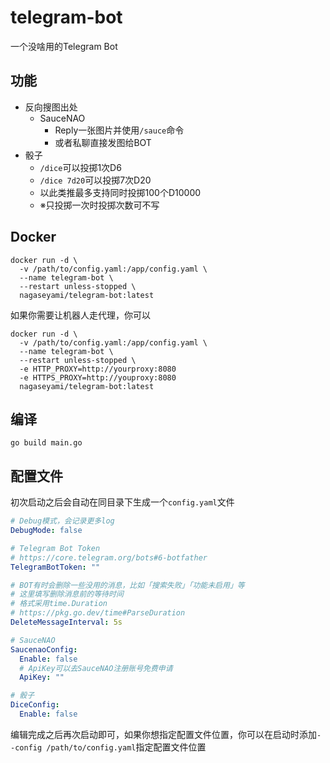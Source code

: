 # telegram-bot

一个没啥用的Telegram Bot

## 功能

- 反向搜图出处
  - SauceNAO
    - Reply一张图片并使用`/sauce`命令
    - 或者私聊直接发图给BOT
- 骰子
  - `/dice`可以投掷1次D6
  - `/dice 7d20`可以投掷7次D20
  - 以此类推最多支持同时投掷100个D10000
  - ※只投掷一次时投掷次数可不写

## Docker

```shell
docker run -d \
  -v /path/to/config.yaml:/app/config.yaml \
  --name telegram-bot \
  --restart unless-stopped \
  nagaseyami/telegram-bot:latest
```

如果你需要让机器人走代理，你可以

```shell
docker run -d \
  -v /path/to/config.yaml:/app/config.yaml \
  --name telegram-bot \
  --restart unless-stopped \
  -e HTTP_PROXY=http://yourproxy:8080
  -e HTTPS_PROXY=http://youproxy:8080
  nagaseyami/telegram-bot:latest
```

## 编译

```shell
go build main.go
```

## 配置文件

初次启动之后会自动在同目录下生成一个`config.yaml`文件

```yaml
# Debug模式，会记录更多log
DebugMode: false

# Telegram Bot Token
# https://core.telegram.org/bots#6-botfather
TelegramBotToken: ""

# BOT有时会删除一些没用的消息，比如「搜索失败」「功能未启用」等
# 这里填写删除消息前的等待时间
# 格式采用time.Duration
# https://pkg.go.dev/time#ParseDuration
DeleteMessageInterval: 5s

# SauceNAO
SaucenaoConfig:
  Enable: false
  # ApiKey可以去SauceNAO注册账号免费申请
  ApiKey: ""

# 骰子
DiceConfig:
  Enable: false
```

编辑完成之后再次启动即可，如果你想指定配置文件位置，你可以在启动时添加`--config /path/to/config.yaml`指定配置文件位置
